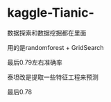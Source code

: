 # kaggle-Tianic-
数据探索和数据挖掘都在里面



用的是randomforest + GridSearch




最后0.79左右准确率


泰坦改是提取一些特征工程来预测


最后0.78
